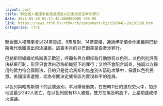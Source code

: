 ```yaml
---
layout: post
title: 聯合國人權理事會通過調查以巴衝突是否牽涉罪行
date: 2021-05-28 06:14:43.000000000 +08:00
link: https://news.rthk.hk/rthk/ch/component/k2/1593040-20210528.htm
categories: rthk
---
```


聯合國人權理事會以24票贊成、9票反對、14票棄權，通過伊斯蘭合作組織與巴勒斯坦代表團提出的決議案，調查本月的以巴衝突是否牽涉罪行。

巴勒斯坦組織哈馬斯表示歡迎，呼籲各界立即採取行動懲罰以色列。以色列批評表決結果可恥，形容只會漂白恐怖組織犯下的罪行；又說不會配合調查，強調以方採用的武力符合國際法，目的只是從哈馬斯的無差別火箭砲攻擊中，保護以色列民眾。美國深表遺憾，認為有關決定威脅區內實現和平的進展。

以色列與哈馬斯旗下的武裝派別，本月爆發衝突，在歷時11日的激烈交火中，加沙地區最少242人死亡，在以色列就有13人被殺。雙方在埃及斡旋下，上星期達成停火協議。
